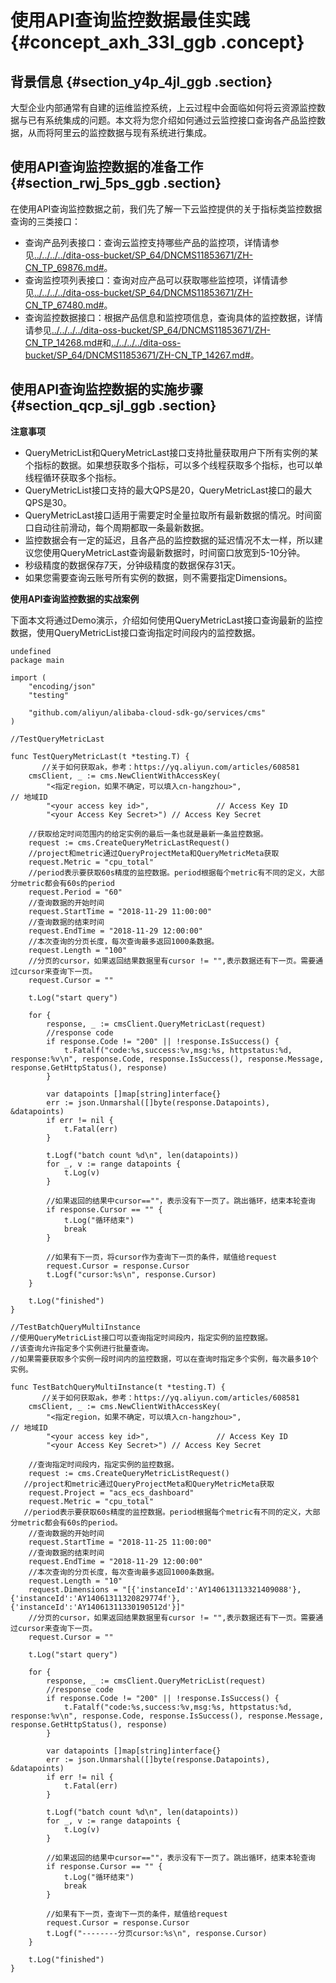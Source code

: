 # 使用API查询监控数据最佳实践 {#concept_axh_33l_ggb .concept}

## 背景信息 {#section_y4p_4jl_ggb .section}

大型企业内部通常有自建的运维监控系统，上云过程中会面临如何将云资源监控数据与已有系统集成的问题。本文将为您介绍如何通过云监控接口查询各产品监控数据，从而将阿里云的监控数据与现有系统进行集成。

## 使用API查询监控数据的准备工作 {#section_rwj_5ps_ggb .section}

在使用API查询监控数据之前，我们先了解一下云监控提供的关于指标类监控数据查询的三类接口：

-   查询产品列表接口：查询云监控支持哪些产品的监控项，详情请参见[../../../../dita-oss-bucket/SP\_64/DNCMS11853671/ZH-CN\_TP\_69876.md\#](../../../../intl.zh-CN/API参考/云产品时序指标类监控数据/QueryProjectMeta.md#)。
-   查询监控项列表接口：查询对应产品可以获取哪些监控项，详情请参见[../../../../dita-oss-bucket/SP\_64/DNCMS11853671/ZH-CN\_TP\_67480.md\#](../../../../intl.zh-CN/API参考/云产品时序指标类监控数据/DescribeMetricMetaList.md#)。
-   查询监控数据接口：根据产品信息和监控项信息，查询具体的监控数据，详情请参见[../../../../dita-oss-bucket/SP\_64/DNCMS11853671/ZH-CN\_TP\_14268.md\#](../../../../intl.zh-CN/API参考/云产品时序指标类监控数据/DescribeMetricList.md#)和[../../../../dita-oss-bucket/SP\_64/DNCMS11853671/ZH-CN\_TP\_14267.md\#](../../../../intl.zh-CN/API参考/云产品时序指标类监控数据/DescribeMetricLast.md#)。

## 使用API查询监控数据的实施步骤 {#section_qcp_sjl_ggb .section}

**注意事项**

-   QueryMetricList和QueryMetricLast接口支持批量获取用户下所有实例的某个指标的数据。如果想获取多个指标，可以多个线程获取多个指标，也可以单线程循环获取多个指标。
-   QueryMetricList接口支持的最大QPS是20，QueryMetricLast接口的最大QPS是30。
-   QueryMetricLast接口适用于需要定时全量拉取所有最新数据的情况。时间窗口自动往前滑动，每个周期都取一条最新数据。
-   监控数据会有一定的延迟，且各产品的监控数据的延迟情况不太一样，所以建议您使用QueryMetricLast查询最新数据时，时间窗口放宽到5-10分钟。
-   秒级精度的数据保存7天，分钟级精度的数据保存31天。
-   如果您需要查询云账号所有实例的数据，则不需要指定Dimensions。

**使用API查询监控数据的实战案例**

下面本文将通过Demo演示，介绍如何使用QueryMetricLast接口查询最新的监控数据，使用QueryMetricList接口查询指定时间段内的监控数据。

```
undefined
package main

import (
    "encoding/json"
    "testing"

    "github.com/aliyun/alibaba-cloud-sdk-go/services/cms"
)

//TestQueryMetricLast

func TestQueryMetricLast(t *testing.T) {
 ​      //关于如何获取ak，参考：https://yq.aliyun.com/articles/608581
    cmsClient, _ := cms.NewClientWithAccessKey(
        "<指定region，如果不确定，可以填入cn-hangzhou>",                    // 地域ID
        "<your access key id>",               // Access Key ID
        "<your Access Key Secret>") // Access Key Secret

    //获取给定时间范围内的给定实例的最后一条也就是最新一条监控数据。
    request := cms.CreateQueryMetricLastRequest()
    //project和metric通过QueryProjectMeta和QueryMetricMeta获取
    request.Metric = "cpu_total"
    //period表示要获取60s精度的监控数据。period根据每个metric有不同的定义，大部分metric都会有60s的period
    request.Period = "60"
    //查询数据的开始时间
    request.StartTime = "2018-11-29 11:00:00"
    //查询数据的结束时间
    request.EndTime = "2018-11-29 12:00:00"
    //本次查询的分页长度，每次查询最多返回1000条数据。
    request.Length = "100"
    //分页的cursor，如果返回结果数据里有cursor != "",表示数据还有下一页。需要通过cursor来查询下一页。
    request.Cursor = ""

    t.Log("start query")

    for {
        response, _ := cmsClient.QueryMetricLast(request)
        //response code
        if response.Code != "200" || !response.IsSuccess() {
            t.Fatalf("code:%s,success:%v,msg:%s, httpstatus:%d, response:%v\n", response.Code, response.IsSuccess(), response.Message, response.GetHttpStatus(), response)
        }

        var datapoints []map[string]interface{}
        err := json.Unmarshal([]byte(response.Datapoints), &datapoints)
        if err != nil {
            t.Fatal(err)
        }

        t.Logf("batch count %d\n", len(datapoints))
        for _, v := range datapoints {
            t.Log(v)
        }

        //如果返回的结果中cursor==""，表示没有下一页了。跳出循环，结束本轮查询
        if response.Cursor == "" {
            t.Log("循环结束")
            break
        }

        //如果有下一页，将cursor作为查询下一页的条件，赋值给request
        request.Cursor = response.Cursor
        t.Logf("cursor:%s\n", response.Cursor)
    }

    t.Log("finished")
}

//TestBatchQueryMultiInstance
//使用QueryMetricList接口可以查询指定时间段内，指定实例的监控数据。
//该查询允许指定多个实例进行批量查询。
//如果需要获取多个实例一段时间内的监控数据，可以在查询时指定多个实例，每次最多10个实例。

func TestBatchQueryMultiInstance(t *testing.T) {
 ​      //关于如何获取ak，参考：https://yq.aliyun.com/articles/608581
    cmsClient, _ := cms.NewClientWithAccessKey(
        "<指定region，如果不确定，可以填入cn-hangzhou>",                    // 地域ID
        "<your access key id>",               // Access Key ID
        "<your Access Key Secret>") // Access Key Secret

    //查询指定时间段内，指定实例的监控数据。
    request := cms.CreateQueryMetricListRequest()
   //project和metric通过QueryProjectMeta和QueryMetricMeta获取
    request.Project = "acs_ecs_dashboard"
    request.Metric = "cpu_total"
   //period表示要获取60s精度的监控数据。period根据每个metric有不同的定义，大部分metric都会有60s的period。
    //查询数据的开始时间
    request.StartTime = "2018-11-25 11:00:00"
    //查询数据的结束时间
    request.EndTime = "2018-11-29 12:00:00"
    //本次查询的分页长度，每次查询最多返回1000条数据。
    request.Length = "10"
    request.Dimensions = "[{'instanceId':'AY140613113321409088'},{'instanceId':'AY14061311320829774f'},{'instanceId':'AY14061311330190512d'}]"
    //分页的cursor，如果返回结果数据里有cursor != "",表示数据还有下一页。需要通过cursor来查询下一页。
    request.Cursor = ""

    t.Log("start query")

    for {
        response, _ := cmsClient.QueryMetricList(request)
        //response code
        if response.Code != "200" || !response.IsSuccess() {
            t.Fatalf("code:%s,success:%v,msg:%s, httpstatus:%d, response:%v\n", response.Code, response.IsSuccess(), response.Message, response.GetHttpStatus(), response)
        }

        var datapoints []map[string]interface{}
        err := json.Unmarshal([]byte(response.Datapoints), &datapoints)
        if err != nil {
            t.Fatal(err)
        }

        t.Logf("batch count %d\n", len(datapoints))
        for _, v := range datapoints {
            t.Log(v)
        }

        //如果返回的结果中cursor==""，表示没有下一页了。跳出循环，结束本轮查询
        if response.Cursor == "" {
            t.Log("循环结束")
            break
        }

        //如果有下一页，查询下一页的条件，赋值给request
        request.Cursor = response.Cursor
        t.Logf("--------分页cursor:%s\n", response.Cursor)
    }

    t.Log("finished")
}

```

